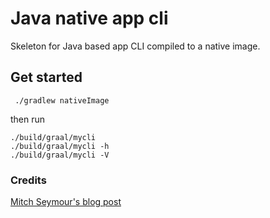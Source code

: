 # Java native app cli

Skeleton for Java based app CLI compiled to a native image. 

## Get started 

```
 ./gradlew nativeImage
```

then run 

```
./build/graal/mycli 
./build/graal/mycli -h
./build/graal/mycli -V
```


### Credits 

[Mitch Seymour's blog post](https://medium.com/@mitch.seymour/building-native-java-clis-with-graalvm-picocli-and-gradle-2e8a8388d70d)
